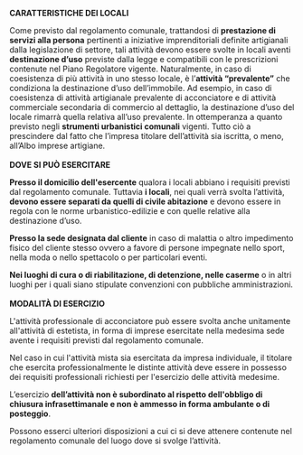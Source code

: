 **CARATTERISTICHE DEI LOCALI**

Come previsto dal regolamento comunale, trattandosi di **prestazione di servizi alla persona** pertinenti a iniziative imprenditoriali definite artigianali dalla legislazione di settore, tali attività devono essere svolte in locali aventi **destinazione d’uso** previste dalla legge e compatibili con le prescrizioni contenute nel Piano Regolatore vigente.
Naturalmente, in caso di coesistenza di più attività in uno stesso locale, è l’**attività “prevalente”** che condiziona la destinazione d’uso dell’immobile.
Ad esempio, in caso di coesistenza di attività artigianale prevalente di acconciatore e di attività commerciale secondaria di commercio al dettaglio, la destinazione d’uso del locale rimarrà quella relativa all’uso prevalente. In ottemperanza a quanto previsto negli **strumenti urbanistici comunali** vigenti.
Tutto ciò a prescindere dal fatto che l’impresa titolare dell’attività sia iscritta, o meno, all’Albo imprese artigiane.
<br><br>
**DOVE SI PUÒ  ESERCITARE**

**Presso il domicilio dell'esercente** qualora i locali abbiano i requisiti previsti dal regolamento comunale. Tuttavia **i locali**, nei quali verrà svolta l’attività, **devono essere separati da quelli di civile abitazione** e devono essere in regola con le norme urbanistico-edilizie e con quelle relative alla destinazione d’uso.

**Presso la sede designata dal cliente** in caso di malattia o altro impedimento fisico del cliente stesso ovvero a favore di persone impegnate nello sport, nella moda o nello spettacolo o per particolari eventi.

**Nei luoghi di cura o di riabilitazione, di detenzione, nelle caserme** o in altri luoghi per i quali siano stipulate convenzioni con pubbliche amministrazioni.
<br><br>
**MODALITÀ DI ESERCIZIO**

L'attività professionale di acconciatore può essere svolta anche unitamente all'attività di estetista, in forma di imprese esercitate nella medesima sede avente i requisiti previsti dal regolamento comunale.

Nel caso in cui l'attività mista sia esercitata da impresa individuale, il titolare che esercita professionalmente le distinte attività deve essere in possesso dei requisiti professionali richiesti per l'esercizio delle attività medesime.

L’esercizio **dell’attività non è subordinato al rispetto dell'obbligo di chiusura infrasettimanale e non è ammesso in forma ambulante o di posteggio**.

Possono esserci ulteriori disposizioni a cui ci si deve attenere contenute nel regolamento comunale del luogo dove si svolge l’attività.
